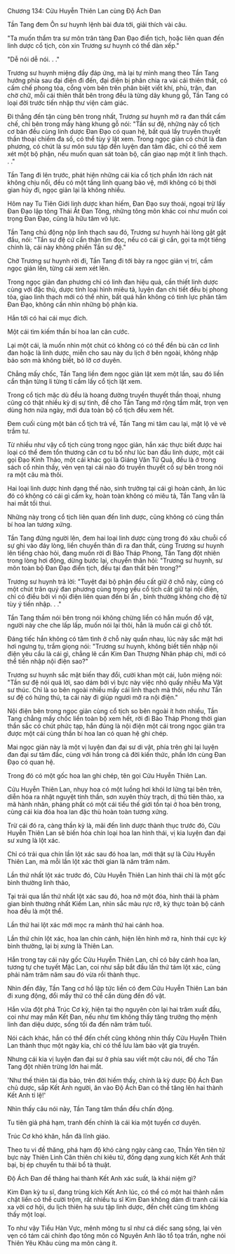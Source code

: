 




Chương 134: Cửu Huyễn Thiên Lan cùng Độ Ách Đan


Tần Tang đem Ôn sư huynh lệnh bài đưa tới, giải thích vài câu.

"Ta muốn thẩm tra sư môn trân tàng Đan Đạo điển tịch, hoặc liên quan đến linh dược cổ tịch, còn xin Trương sư huynh có thể dàn xếp."

"Dễ nói dễ nói. . ."

Trương sư huynh miệng đầy đáp ứng, mà lại tự mình mang theo Tần Tang hướng phía sau đại điện đi đến, đại điện bị phân chia ra vài cái thiên thất, có cấm chế phong tỏa, cổng vòm bên trên phân biệt viết khí, phù, trận, đan chờ chữ, mỗi cái thiên thất bên trong đều là từng dãy khung gỗ, Tần Tang có loại đời trước tiến nhập thư viện cảm giác.

Đi thẳng đến tận cùng bên trong nhất, Trương sư huynh mở ra đan thất cấm chế, chỉ bên trong mấy hàng khung gỗ nói: "Tần sư đệ, những này cổ tịch cơ bản đều cùng linh dược Đan Đạo có quan hệ, bất quá lấy truyền thuyết thần thoại chiếm đa số, có thể tùy ý lật xem. Trong ngọc giản có chút là đan phương, có chút là sư môn sưu tập đến luyện đan tâm đắc, chỉ có thể xem xét một bộ phận, nếu muốn quan sát toàn bộ, cần giao nạp một ít linh thạch. . ."

Tần Tang đi lên trước, phát hiện những cái kia cổ tịch phần lớn rách nát không chịu nổi, đều có một tầng linh quang bảo vệ, mới không có bị thời gian hủy đi, ngọc giản lại là không nhiều.

Hôm nay Tu Tiên Giới linh dược khan hiếm, Đan Đạo suy thoái, ngoại trừ lấy Đan Đạo lập tông Thái Ất Đan Tông, những tông môn khác coi như muốn coi trọng Đan Đạo, cũng là hữu tâm vô lực.

Tần Tang chủ động nộp linh thạch sau đó, Trương sư huynh hài lòng gật gật đầu, nói: "Tần sư đệ cứ cẩn thận tìm đọc, nếu có cái gì cần, gọi ta một tiếng chính là, cái này không phiền Tần sư đệ."

Chờ Trương sư huynh rời đi, Tần Tang đi tới bày ra ngọc giản vị trí, cầm ngọc giản lên, từng cái xem xét lên.

Trong ngọc giản đan phương chỉ có linh đan hiệu quả, cần thiết linh dược cùng với đặc thù, dược tính loại hình miêu tả, luyện đan chi tiết đều bị phong tỏa, giao linh thạch mới có thể nhìn, bất quá hắn không có tinh lực phân tâm Đan Đạo, không cần nhìn những bộ phận kia.

Hắn tới có hai cái mục đích.

Một cái tìm kiếm thần bí hoa lan cân cước.

Lại một cái, là muốn nhìn một chút có không có có thể đền bù căn cơ linh đan hoặc là linh dược, miễn cho sau này du lịch ở bên ngoài, không nhập bảo sơn mà không biết, bỏ lỡ cơ duyên.

Chẳng mấy chốc, Tần Tang liền đem ngọc giản lật xem một lần, sau đó liền cẩn thận từng li từng tí cầm lấy cổ tịch lật xem.

Trong cổ tịch mặc dù đều là hoang đường truyền thuyết thần thoại, nhưng cũng có thật nhiều kỳ dị sự tình, để cho Tần Tang mở rộng tầm mắt, trọn vẹn dùng hơn nửa ngày, mới đưa toàn bộ cổ tịch đều xem hết.

Đem cuối cùng một bản cổ tịch trả về, Tần Tang mi tâm cau lại, mặt lộ vẻ vẻ trầm tư.

Từ nhiều như vậy cổ tịch cùng trong ngọc giản, hắn xác thực biết được hai loại có thể đem tổn thương căn cơ tu bổ như lúc ban đầu linh dược, một cái gọi Đạo Kinh Thảo, một cái khác gọi là Giáng Vân Tử Quả, đều là ở trong sách cổ nhìn thấy, vẻn vẹn tại cái nào đó truyền thuyết cố sự bên trong nói ra một câu mà thôi.

Hai loại linh dược hình dạng thế nào, sinh trưởng tại cái gì hoàn cảnh, ăn lúc đó có không có cái gì cấm kỵ, hoàn toàn không có miêu tả, Tần Tang vẫn là hai mắt tối thui.

Những này trong cổ tịch liên quan đến linh dược, cũng không có cùng thần bí hoa lan tương xứng.

Tần Tang đứng người lên, đem hai loại linh dược cùng trong đó xâu chuỗi cố sự ghi vào đáy lòng, liền chuyển thân đi ra đan thất, cùng Trương sư huynh lên tiếng chào hỏi, đang muốn rời đi Bảo Tháp Phong, Tần Tang đột nhiên trong lòng hơi động, dừng bước lại, chuyển thân hỏi: "Trương sư huynh, sư môn toàn bộ Đan Đạo điển tịch, đều tại đan thất bên trong?"

Trương sư huynh trả lời: "Tuyệt đại bộ phận đều cất giữ ở chỗ này, cũng có một chút trân quý đan phương cùng trọng yếu cổ tịch cất giữ tại nội điện, chỉ có điều bởi vì nội điện liên quan đến bí ẩn , bình thường không cho đệ tử tùy ý tiến nhập. . ."

Tần Tang thầm nói bên trong nói không chừng liền có hắn muốn đồ vật, người này che che lấp lấp, muốn nói lại thôi, hẳn là muốn cái gì chỗ tốt.

Đáng tiếc hắn không có tâm tình ở chỗ này quần nhau, lúc này sắc mặt hơi hơi ngưng tụ, trầm giọng nói: "Trương sư huynh, không biết tiến nhập nội điện yêu cầu là cái gì, chẳng lẽ cần Kim Đan Thượng Nhân pháp chỉ, mới có thể tiến nhập nội điện sao?"

Trương sư huynh sắc mặt biến thay đổi, cười khan một cái, luôn miệng nói: "Tần sư đệ nói quá lời, sao dám bởi vì bực này việc nhỏ quấy nhiễu Ma Vật sư thúc. Chỉ là so bên ngoài nhiều mấy cái linh thạch mà thôi, nếu như Tần sư đệ có hứng thú, ta cái này đi giúp ngươi mở ra nội điện."

Nội điện bên trong ngọc giản cùng cổ tịch so bên ngoài ít hơn nhiều, Tần Tang chẳng mấy chốc liền toàn bộ xem hết, rời đi Bảo Tháp Phong thời gian thần sắc có chút phức tạp, hắn đúng là nội điện một cái trong ngọc giản tra được một cái cùng thần bí hoa lan có quan hệ ghi chép.

Mai ngọc giản này là một vị luyện đan đại sư di vật, phía trên ghi lại luyện đan đại sư tâm đắc, cùng với hắn trong cả đời kiến thức, phần lớn cùng Đan Đạo có quan hệ.

Trong đó có một gốc hoa lan ghi chép, tên gọi Cửu Huyễn Thiên Lan.

Cửu Huyễn Thiên Lan, nhụy hoa có một luồng hơi khói lơ lửng tại bên trên, diễn hóa ra nhật nguyệt tinh thần, sơn xuyên thủy trạch, dị thú tiên thảo, xa mã hành nhân, phảng phất có một cái tiểu thế giới tồn tại ở hoa bên trong, cùng cái kia đóa hoa lan đặc thù hoàn toàn tương xứng.

Trừ cái đó ra, càng thần kỳ là, mãi đến linh dược thành thục trước đó, Cửu Huyễn Thiên Lan sẽ biến hóa chín loại hoa lan hình thái, vị kia luyện đan đại sư xưng là lột xác.

Chỉ có trải qua chín lần lột xác sau đó hoa lan, mới thật sự là Cửu Huyễn Thiên Lan, mà mỗi lần lột xác thời gian là năm trăm năm.

Lần thứ nhất lột xác trước đó, Cửu Huyễn Thiên Lan hình thái chỉ là một gốc bình thường linh thảo,

Tại trải qua lần thứ nhất lột xác sau đó, hoa nở một đóa, hình thái là phàm gian bình thường nhất Kiếm Lan, nhìn sắc màu rực rỡ, kỳ thực toàn bộ cánh hoa đều là một thể.

Lần thứ hai lột xác mới mọc ra mảnh thứ hai cánh hoa.

Lần thứ chín lột xác, hoa lan chín cánh, hiện lên hình mở ra, hình thái cực kỳ bình thường, lại bị xưng là Thiên Lan.

Hắn trong tay cái này gốc Cửu Huyễn Thiên Lan, chỉ có bảy cánh hoa lan, tương tự che tuyết Mặc Lan, coi như sắp bắt đầu lần thứ tám lột xác, cũng phải năm trăm năm sau đó vừa rồi thành thục.

Nhìn đến đây, Tần Tang cơ hồ lập tức liền có đem Cửu Huyễn Thiên Lan bán đi xung động, đổi mấy thứ có thể cần dùng đến đồ vật.

Hắn vừa đột phá Trúc Cơ kỳ, hiện tại thọ nguyên còn lại hai trăm xuất đầu, coi như may mắn Kết Đan, nếu như tìm không thấy tăng trưởng thọ mệnh linh đan diệu dược, sống tối đa đến năm trăm tuổi.

Nói cách khác, hắn có thể đến chết cũng không nhìn thấy Cửu Huyễn Thiên Lan thành thục một ngày kia, chỉ có thể lưu làm bảo vật gia truyền.

Nhưng cái kia vị luyện đan đại sư ở phía sau viết một câu nói, để cho Tần Tang đột nhiên trừng lớn hai mắt.

'Như thế thiên tài địa bảo, trên đời hiếm thấy, chính là kỳ dược Độ Ách Đan chủ dược, sắp Kết Anh người, ăn vào Độ Ách Đan có thể tăng lên hai thành Kết Anh tỉ lệ!'

Nhìn thấy câu nói này, Tần Tang tâm thần đều chấn động.

Tu tiên giả phá hạm, tranh đến chính là cái kia một tuyến cơ duyên.

Trúc Cơ khó khăn, hắn đã lĩnh giáo.

Theo tu vi đề thăng, phá hạm độ khó càng ngày càng cao, Thần Yên tiên tử bực này Thiên Linh Căn thiên chi kiêu tử, đồng dạng xung kích Kết Anh thất bại, bị ép chuyển tu thải bổ tà thuật.

Độ Ách Đan đề thăng hai thành Kết Anh xác suất, là khái niệm gì?

Kim Đan kỳ tu sĩ, đang trùng kích Kết Anh lúc, có thể có một hai thành nắm chặt liền có thể cười trộm, rất nhiều tu sĩ Kim Đan không dám đi tranh cái kia xa vời cơ hội, du lịch thiên hạ sưu tập linh dược, đến chết cũng tìm không thấy một loại.

To như vậy Tiểu Hàn Vực, mênh mông tu sĩ như cá diếc sang sông, lại vẻn vẹn có tám cái chính đạo tông môn có Nguyên Anh lão tổ tọa trấn, nghe nói Thiên Yêu Khâu cùng ma môn càng ít.




